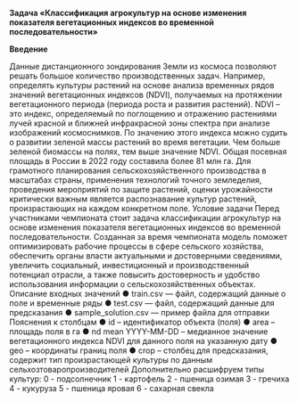 **Задача «Классификация агрокультур на основе изменения
показателя вегетационных индексов во временной
последовательности»**

**Введение**

Данные дистанционного зондирования Земли из космоса позволяют
решать большое количество производственных задач. Например,
определять культуры растений на основе анализа временных рядов
значений вегетационных индексов (NDVI), получаемых на протяжении
вегетационного периода (периода роста и развития растений).
NDVI – это индекс, определяемый по поглощению и отражению
растениями лучей красной и ближней инфракрасной зоны спектра при
анализе изображений космоснимков. По значению этого индекса можно
судить о развитии зеленой массы растений во время вегетации. Чем больше
зеленой биомассы на полях, тем выше значение NDVI.
Общая посевная площадь в России в 2022 году составила более 81
млн га. Для грамотного планирования сельскохозяйственного производства
в масштабах страны, применения технологий точного земледелия,
проведения мероприятий по защите растений, оценки урожайности
критически важным является распознавание культур растений,
произрастающих на каждом конкретном поле.
Условие задачи
Перед участниками чемпионата стоит задача классификации
агрокультур на основе изменения показателя вегетационных индексов во
временной последовательности. Созданная за время чемпионата модель
поможет оптимизировать рабочие процессы в сфере сельского хозяйства,
обеспечить органы власти актуальными и достоверными сведениями,
увеличить социальный, инвестиционный и производственный потенциал
отрасли, а также повысить достоверность и удобство использования
информации о сельскохозяйственных объектах.
Описание входных значений
● train.csv — файл, содержащий данные о поле и временные ряды
● test.csv — файл, содержащий данные для предсказания
● sample_solution.csv — пример файла для отправки
Пояснения к столбцам
● id – идентификатор объекта (поля)
● area – площадь поля в га
● nd mean YYYY-MM-DD – медианное значение вегетационного индекса
NDVI для данного поля на указанную дату
● geo – координаты границ поля
● crop – столбец для предсказания, содержит тип произрастающей
культуры по данным сельхозтоваропроизводителей
Дополнительно расшифруем типы культур:
0 - подсолнечник
1 - картофель
2 - пшеница озимая
3 - гречиха
4 - кукуруза
5 - пшеница яровая
6 - сахарная свекла
